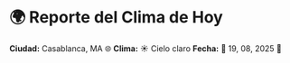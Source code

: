 # 🌍 Reporte del Clima de Hoy

**Ciudad:** Casablanca, MA 🌐
**Clima:** ☀️ Cielo claro
**Fecha:** 📅 19, 08, 2025 🚀
